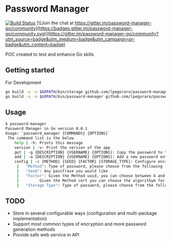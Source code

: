 # Password Manager

[![Build Status](https://travis-ci.com/lpegoraro/password-manager.svg?branch=master)](https://travis-ci.com/lpegoraro/password-manager) [![Join the chat at https://gitter.im/password-manager-go/community](https://badges.gitter.im/password-manager-go/community.svg)](https://gitter.im/password-manager-go/community?utm_source=badge&utm_medium=badge&utm_campaign=pr-badge&utm_content=badge)

POC created to test and enhance Go skills

## Getting started

For Development

```bash
go build -a -o $GOPATH/bin/storage github.com/lpegoraro/password-manager/storage
go build -a -o $GOPATH/bin/password-manager github.com/lpegoraro/password-manager/password-manager
```

## Usage

```bash
$ password-manager
Password Manager in Go version 0.0.1
Usage: `password_manager {COMMANDS} {OPTIONS}`
 The command list is the below
	help | -h: Prints this message
	version | -v: Print the version of the app
	get | -g {DESCRIPTION} {USERNAME} {OPTIONS}: Copy the password to the clipboard, for more information use `password_manager get help
	add | -a {DESCRIPTION} {USERNAME} {OPTIONS}: Add a new password entry, for more information use `password_manager add help
	config | -c {METHOD} {SEED} {FACTOR} {STORAGE_TYPE}: Configure encryption or password generation method
	 | 	 "Method": Type of password, please choose from the following {uuid | cert | custom }
	 | 	 "Seed": Any passfrase you would like
	 | 	 "Factor": Given the Method uuid, you can choose between 4 and 5
	 | 	 	   Given the Method cert you can choose the algorithym for the password creation
	 | 	 "Storage Type": Type of password, please choose from the following {uuid | cert | custom }
```

## TODO

- Store in several configurable ways (configuration and multi-package implementation)
- Support most common types of encryption and more password generation methods
- Provide safe web service in API
